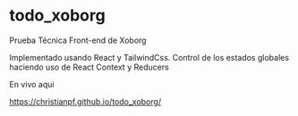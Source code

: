 # todo_xoborg
Prueba Técnica Front-end de Xoborg

Implementado usando React y TailwindCss. 
Control de los estados globales haciendo uso de React Context y Reducers


En vivo aqui

https://christianpf.github.io/todo_xoborg/
